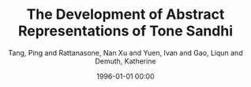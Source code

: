 ---
layout: post
title: The Development of Abstract Representations of Tone Sandhi

date: 1996-01-01 00:00
author: Tang, Ping and Rattanasone, Nan Xu and Yuen, Ivan and Gao, Liqun and Demuth, Katherine
tags: ["mandarin chinese","mispronunciation","phonological processes","phonological representation","tone sandhi"]
journal: Developmental Psychology

link: https://doi.org/10.1037/dev0000781

year: 2019
---
